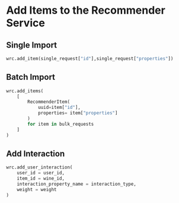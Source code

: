 # Add Items to the Recommender Service

## Single Import

```python
wrc.add_item(single_request["id"],single_request["properties"])
```

## Batch Import

```python
wrc.add_items(
    [
        RecommenderItem(
            uuid=item["id"],
            properties= item["properties"]
        )
        for item in bulk_requests
    ]
)
```
## Add Interaction

```python
wrc.add_user_interaction(
    user_id = user_id,
    item_id = wine_id,
    interaction_property_name = interaction_type,
    weight = weight
)
```
